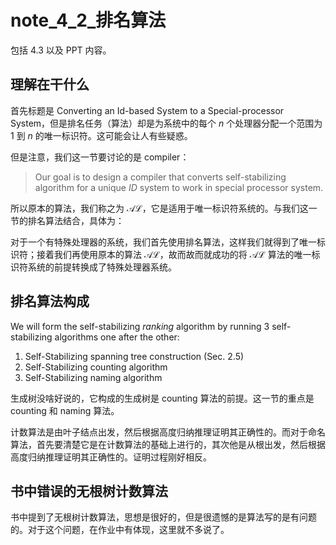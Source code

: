 # note_4_2_排名算法

包括 4.3 以及 PPT 内容。

## 理解在干什么

首先标题是 Converting an Id-based System to a Special-processor System，但是排名任务（算法）却是为系统中的每个 $n$ 个处理器分配一个范围为 1 到 $n$ 的唯一标识符。这可能会让人有些疑惑。

但是注意，我们这一节要讨论的是 compiler：

> Our goal is to design a compiler that converts self-stabilizing algorithm for a unique *ID* system to work in special processor system.

所以原本的算法，我们称之为 $\mathcal{AL}$，它是适用于唯一标识符系统的。与我们这一节的排名算法结合，具体为：

对于一个有特殊处理器的系统，我们首先使用排名算法，这样我们就得到了唯一标识符；接着我们再使用原本的算法 $\mathcal{AL}$，故而故而就成功的将 $\mathcal{AL}$ 算法的唯一标识符系统的前提转换成了特殊处理器系统。

## 排名算法构成

We will form the self-stabilizing *ranking* algorithm by running 3 self-stabilizing algorithms one after the other:

1. Self-Stabilizing spanning tree construction (Sec. 2.5)
2. Self-Stabilizing counting algorithm
3. Self-Stabilizing naming algorithm

生成树没啥好说的，它构成的生成树是 counting 算法的前提。这一节的重点是 counting 和 naming 算法。

计数算法是由叶子结点出发，然后根据高度归纳推理证明其正确性的。而对于命名算法，首先要清楚它是在计数算法的基础上进行的，其次他是从根出发，然后根据高度归纳推理证明其正确性的。证明过程刚好相反。

## 书中错误的无根树计数算法

书中提到了无根树计数算法，思想是很好的，但是很遗憾的是算法写的是有问题的。对于这个问题，在作业中有体现，这里就不多说了。
